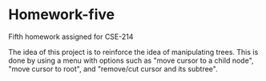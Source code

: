 # Homework-five
Fifth homework assigned for CSE-214

The idea of this project is to reinforce the idea of manipulating trees. This is done by using a menu with options such as "move cursor to a child node", "move cursor to root", and "remove/cut cursor and its subtree".
